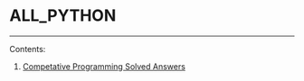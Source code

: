 # ALL_PYTHON

---
Contents:  
1. [Competative Programming Solved Answers](https://github.com/ironsubhajit/ALL_PYTHON/tree/main/CB_CompetativeProgramming)
